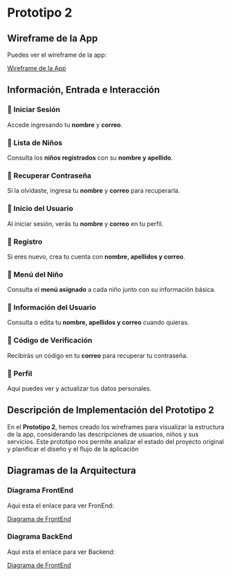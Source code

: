 # Prototipo 2

## Wireframe de la App

Puedes ver el wireframe de la app:

[Wireframe de la App](wireframe.mermaid)


## Información, Entrada e Interacción

### 🔹 Iniciar Sesión  
Accede ingresando tu **nombre** y **correo**.  

### 🔹 Lista de Niños  
Consulta los **niños registrados** con su **nombre y apellido**.  

### 🔹 Recuperar Contraseña  
Si la olvidaste, ingresa tu **nombre** y **correo** para recuperarla.  

### 🔹 Inicio del Usuario  
Al iniciar sesión, verás tu **nombre** y **correo** en tu perfil.  

### 🔹 Registro  
Si eres nuevo, crea tu cuenta con **nombre, apellidos y correo**.  

### 🔹 Menú del Niño  
Consulta el **menú asignado** a cada niño junto con su información básica.  

### 🔹 Información del Usuario  
Consulta o edita tu **nombre, apellidos y correo** cuando quieras.  

### 🔹 Código de Verificación  
Recibirás un código en tu **correo** para recuperar tu contraseña.  

### 🔹 Perfil  
Aquí puedes ver y actualizar tus datos personales.  

## Descripción de Implementación del Prototipo 2

En el **Prototipo 2**, hemos creado los wireframes para visualizar la estructura de la app, considerando las descripciones de usuarios, niños y sus servicios. Este prototipo nos permite analizar el estado del proyecto original y planificar el diseño y el flujo de la aplicación


## Diagramas de la Arquitectura

### Diagrama FrontEnd
Aqui esta el enlace para ver FronEnd:

[Diagrama de FrontEnd](FrontEnd.mermaid)

### Diagrama BackEnd
Aqui esta el enlace para ver Backend:

[Diagrama de FrontEnd](backend.mermaid)

